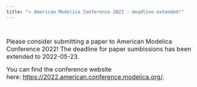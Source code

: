 ```yaml
---
title: "⭐ American Modelica Conference 2022 - deadline extended!"
---
```

<p>&nbsp;</p>
<p><span style="font-size: 12pt;">Please consider submitting a paper to American Modelica Conference 2022! The deadline for paper sumbissions has been extended to 2022-05-23.<br /></span></p>
<p><span style="font-size: 12pt;">You can find the conference website here:&nbsp;<a href="https://2022.american.conference.modelica.org/">https://2022.american.conference.modelica.org/</a>.</span></p>